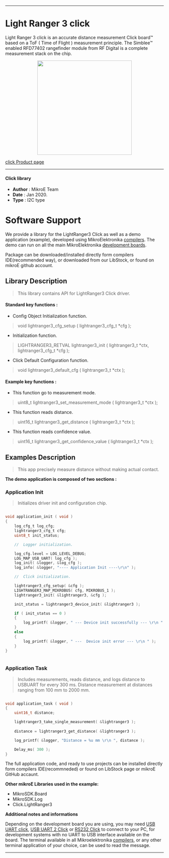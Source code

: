 
---
# Light Ranger 3 click

Light Ranger 3 click is an accurate distance measurement Click board™ based on a ToF ( Time of Flight ) measurement principle. The Simblee™ enabled RFD77402 rangefinder module from RF Digital is a complete measurement stack on the chip.

<p align="center">
  <img src="https://download.mikroe.com/images/click_for_ide/lightranger3_click.png" height=300px>
</p>

[click Product page](https://www.mikroe.com/lightranger-3-click)

---


#### Click library 

- **Author**        : MikroE Team
- **Date**          : Jan 2020.
- **Type**          : I2C type


# Software Support

We provide a library for the LightRanger3 Click 
as well as a demo application (example), developed using MikroElektronika 
[compilers](https://shop.mikroe.com/compilers). 
The demo can run on all the main MikroElektronika [development boards](https://shop.mikroe.com/development-boards).

Package can be downloaded/installed directly form compilers IDE(recommended way), or downloaded from our LibStock, or found on mikroE github account. 

## Library Description

> This library contains API for LightRanger3 Click driver.

#### Standard key functions :

- Config Object Initialization function.
> void lightranger3_cfg_setup ( lightranger3_cfg_t *cfg ); 
 
- Initialization function.
> LIGHTRANGER3_RETVAL lightranger3_init ( lightranger3_t *ctx, lightranger3_cfg_t *cfg );

- Click Default Configuration function.
> void lightranger3_default_cfg ( lightranger3_t *ctx );


#### Example key functions :

- This function go to measurement mode.
> uint8_t lightranger3_set_measurement_mode ( lightranger3_t *ctx );
 
- This function reads distance.
> uint16_t lightranger3_get_distance ( lightranger3_t *ctx );

- This function reads confidence value.
> uint16_t lightranger3_get_confidence_value ( lightranger3_t *ctx );

## Examples Description

> This app precisely measure distance without making actual contact.

**The demo application is composed of two sections :**

### Application Init 

> Initializes driver init and configuration chip.

```c

void application_init ( void )
{
    log_cfg_t log_cfg;
    lightranger3_cfg_t cfg;
    uint8_t init_status;

    //  Logger initialization.

    log_cfg.level = LOG_LEVEL_DEBUG;
    LOG_MAP_USB_UART( log_cfg );
    log_init( &logger, &log_cfg );
    log_info( &logger, "---- Application Init ----\r\n" );

    //  Click initialization.

    lightranger3_cfg_setup( &cfg );
    LIGHTRANGER3_MAP_MIKROBUS( cfg, MIKROBUS_1 );
    lightranger3_init( &lightranger3, &cfg );

    init_status = lightranger3_device_init( &lightranger3 );

    if ( init_status == 0 )
    {
        log_printf( &logger, " --- Device init successfully --- \r\n " );
    }
    else
    {
        log_printf( &logger, " ---  Device init error --- \r\n " );
    }
}
  
```

### Application Task

> Includes measurements, reads distance, and logs distance to USBUART for every 300 ms.
> Distance measurement at distances ranging from 100 mm to 2000 mm. 

```c

void application_task ( void )
{
    uint16_t distance;

    lightranger3_take_single_measurement( &lightranger3 );
    
    distance = lightranger3_get_distance( &lightranger3 );

    log_printf( &logger, "Distance = %u mm \r\n ", distance );

    Delay_ms( 300 );
} 

```

The full application code, and ready to use projects can be  installed directly form compilers IDE(recommneded) or found on LibStock page or mikroE GitHub accaunt.

**Other mikroE Libraries used in the example:** 

- MikroSDK.Board
- MikroSDK.Log
- Click.LightRanger3

**Additional notes and informations**

Depending on the development board you are using, you may need 
[USB UART click](https://shop.mikroe.com/usb-uart-click), 
[USB UART 2 Click](https://shop.mikroe.com/usb-uart-2-click) or 
[RS232 Click](https://shop.mikroe.com/rs232-click) to connect to your PC, for 
development systems with no UART to USB interface available on the board. The 
terminal available in all Mikroelektronika 
[compilers](https://shop.mikroe.com/compilers), or any other terminal application 
of your choice, can be used to read the message.



---
